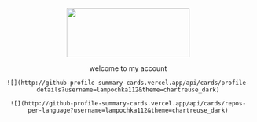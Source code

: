 <div align="center">
 <img src="https://avatars.dzeninfra.ru/get-zen_doc/271828/pub_65e859f455085c16c04458b5_65e85b9de323952fcdac1790/scale_1200" height="100" width="250">
 <p> welcome to my account</p>
 <div/>

<div align="center">

    ![](http://github-profile-summary-cards.vercel.app/api/cards/profile-details?username=lampochka112&theme=chartreuse_dark)

    ![](http://github-profile-summary-cards.vercel.app/api/cards/repos-per-language?username=lampochka112&theme=chartreuse_dark)
    
<div/>
